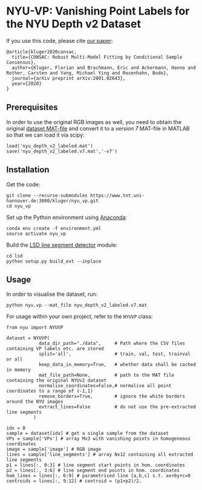 # NYU-VP: Vanishing Point Labels for the NYU Depth v2 Dataset

If you use this code, please cite [our paper](https://arxiv.org/abs/2001.02643):
```
@article{kluger2020consac,
  title={CONSAC: Robust Multi-Model Fitting by Conditional Sample Consensus},
  author={Kluger, Florian and Brachmann, Eric and Ackermann, Hanno and Rother, Carsten and Yang, Michael Ying and Rosenhahn, Bodo},
  journal={arXiv preprint arXiv:2001.02643},
  year={2020}
}
```

## Prerequisites
In order to use the original RGB images as well, you need to obtain the original 
[dataset MAT-file](http://horatio.cs.nyu.edu/mit/silberman/nyu_depth_v2/nyu_depth_v2_labeled.mat) and convert it to a 
*version 7* MAT-file in MATLAB so that we can load it via scipy:
```
load('nyu_depth_v2_labeled.mat')
save('nyu_depth_v2_labeled.v7.mat','-v7')
```

## Installation
Get the code:
```
git clone --recurse-submodules https://www.tnt.uni-hannover.de:3000/kluger/nyu_vp.git
cd nyu_vp
```

Set up the Python environment using [Anaconda](https://www.anaconda.com/): 
```
conda env create -f environment.yml
source activate nyu_vp
```

Build the [LSD line segment detector](https://www.ipol.im/pub/art/2012/gjmr-lsd/) module:
```
cd lsd
python setup.py build_ext --inplace
```

## Usage
In order to visualise the dataset, run:
```
python nyu.vp --mat_file nyu_depth_v2_labeled.v7.mat
```

For usage within your own project, refer to the ```NYUVP``` class:
```
from nyu import NYUVP

dataset = NYUVP(
            data_dir_path="./data",     # Path where the CSV files containing VP labels etc. are stored
            split='all',                # train, val, test, trainval or all
            keep_data_in_memory=True,   # whether data shall be cached in memory
            mat_file_path=None,         # path to the MAT file containing the original NYUv2 dataset
            normalise_coordinates=False,# normalise all point coordinates to a range of (-1,1)
            remove_borders=True,        # ignore the white borders around the NYU images
            extract_lines=False         # do not use the pre-extracted line segments
          )
          
idx = 0
sample = dataset[idx] # get a single sample from the dataset
VPs = sample['VPs'] # array Mx3 with vanishing points in homogeneous coordinates
image = sample['image'] # RGB image
lines = sample['line_segments'] # array Nx12 containing all extracted line segments
p1 = lines[:, 0:3] # line segment start points in hom. coordinates
p2 = lines[:, 3:6] # line segment end points in hom. coordinates
hom_lines = lines[:, 6:9] # parametrised line [a,b,c] s.t. ax+by+c=0
centroids = lines[:, 9:12] # centroid = (p1+p2)/2.
```